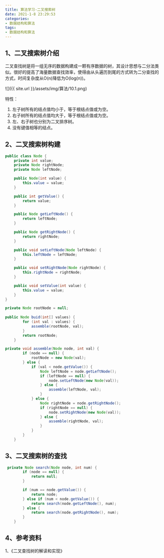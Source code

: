 ```yaml
---
title: 算法学习-二叉搜索树
date: 2021-1-8 23:29:53
categories:
- 数据结构和算法
tags:
- 数据结构和算法
---
```


## 1、二叉搜索树介绍

​    二叉查找树是将一组无序的数据构建成一颗有序数据的树，其设计思想与二分法类似。很好的提高了海量数据查找效率，使得由从头遍历到尾的方式转为二分查找的方式，时间复杂度从O(n)降低为O(log(n))。 

![]({{ site.url }}/assets/img/算法/10.1.png)

特性：

1. 左子树所有的结点值均小于，等于根结点值或为空。
2. 右子树所有的结点值均大于，等于根结点值或为空。
3. 左、右子树也分别为二叉排序树。
4. 没有键值相等的结点。

## 2、二叉搜索树构建

```java
public class Node {
    private int value;
    private Node rightNode;
    private Node leftNode;

    public Node(int value) {
        this.value = value;
    }

    public int getValue() {
        return value;
    }

    public Node getLeftNode() {
        return leftNode;
    }

    public Node getRightNode() {
        return rightNode;
    }

    public void setLeftNode(Node leftNode) {
        this.leftNode = leftNode;
    }

    public void setRightNode(Node rightNode) {
        this.rightNode = rightNode;
    }

    public void setValue(int value) {
        this.value = value;
    }
}
```



```java
private Node rootNode = null;
  
public Node buid(int[] values) {
        for (int val : values) {
            assemble(rootNode, val);
        }
        return rootNode;
    }

private void assemble(Node node, int val) {
        if (node == null) {
            rootNode = new Node(val);
        } else {
            if (val < node.getValue()) {
                Node leftNode = node.getLeftNode();
                if (leftNode == null) {
                    node.setLeftNode(new Node(val));
                } else {
                    assemble(leftNode, val);
                }
            } else {
                Node rightNode = node.getRightNode();
                if (rightNode == null) {
                    node.setRightNode(new Node(val));
                } else {
                    assemble(rightNode, val);
                }
            }
        }
    }
```

## 3、二叉搜索树的查找

```java
 private Node search(Node node, int num) {
        if (node == null) {
            return null;
        }

        if (num == node.getValue()) {
            return node;
        } else if (num < node.getValue()) {
            return search(node.getLeftNode(), num);
        } else {
            return search(node.getRightNode(), num);
        }
    }
```



## 4、参考资料

1、《二叉查找树的解读和实现》

